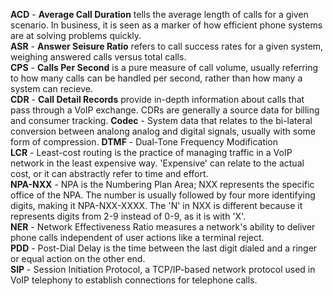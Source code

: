 **ACD** - **Average Call Duration** tells the average length of calls for a given scenario.  In business, it is seen as a marker of how efficient phone systems are at solving problems quickly.    
**ASR** - **Answer Seisure Ratio** refers to call success rates for a given system, weighing answered calls versus total calls.  
**CPS** - **Calls Per Second** is a pure measure of call volume, usually referring to how many calls can be handled per second, rather than how many a system can recieve.   
**CDR** - **Call Detail Records** provide in-depth information about calls that pass through a VoIP exchange.  CDRs are generally a source data for billing and consumer tracking.
**Codec** - System data that relates to the bi-lateral conversion between analong analog and digital signals, usually with some form of compression.
**DTMF** - Dual-Tone Frequency Modification  
**LCR** - Least-cost routing is the practice of managing traffic in a VoIP network in the least expensive way.  'Expensive' can relate to the actual cost, or it can abstractly refer to time and effort.  
**NPA-NXX** - NPA is the Numbering Plan Area; NXX represents the specific office of the NPA.  The number is usually followed by four more identifying digits, making it NPA-NXX-XXXX.  The 'N' in NXX is different because it represents digits from 2-9 instead of 0-9, as it is with 'X'.  
**NER** - Network Effectiveness Ratio measures a network's ability to deliver phone calls independent of user actions like a terminal reject.   
**PDD** - Post-Dial Delay is the time between the last digit dialed and a ringer or equal action on the other end.  
**SIP** - Session Initiation Protocol, a TCP/IP-based network protocol used in VoIP telephony to establish connections for telephone calls.

